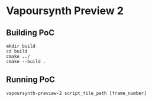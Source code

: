# Vapoursynth Preview 2

## Building PoC

```shell
mkdir build
cd build
cmake ../
cmake --build .
```

## Running PoC

```shell
vapoursynth-preview-2 script_file_path [frame_number]
``` 
